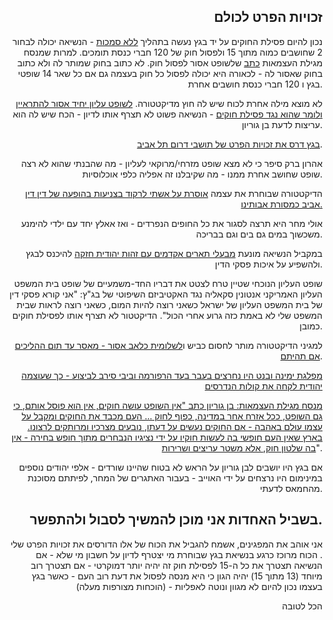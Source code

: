 ## זכויות הפרט לכולם

נכון להיום פסילת החוקים על יד בגץ נעשה בתהליך [ללא סמכות](https://he.wikipedia.org/wiki/%D7%94%D7%9E%D7%94%D7%A4%D7%9B%D7%94_%D7%94%D7%97%D7%95%D7%A7%D7%AA%D7%99%D7%AA#cite_note-1) - הנשיאה יכולה לבחור 2 שחושבים כמוה מתוך 15 ולפסול חוק של 120 חברי כנסת תומכים. למרות שמנסח מגילת העצמאות [כתב](https://www.israelhayom.co.il/opinions/article/13691849) שלשופט אסור לפסול חוק.
לא כתוב בחוק שמותר לה ולא כתוב בחוק שאסור לה - לכאורה היא יכולה לפסול כל חוק בעצמה גם אם כל שאר 14 שופטי בגץ ו 120 חברי כנסת חושבים אחרת.

לא מוצא מילה אחרת לכוח שיש לה חוץ מדיקטטורה.
[לשופט עליון יחיד אסור להתראיין ולומר שהוא נגד פסילת חוקים](https://www.inn.co.il/news/367447) - הנשיאה פשוט לא תצרף אותו לדיון - הכח שיש לה הוא עריצות לדעת בן גוריון. 

[בגץ דרס את זכויות הפרט של תושבי דרום תל אביב](https://www.srugim.co.il/466530-%D7%A9%D7%A4%D7%99-%D7%A4%D7%96-%D7%91%D7%99%D7%AA-%D7%94%D7%9E%D7%A9%D7%A4%D7%98-%D7%90%D7%99%D7%91%D7%93-%D7%90%D7%AA-%D7%96%D7%9B%D7%95%D7%AA%D7%95-%D7%9C%D7%A9%D7%A4%D7%95%D7%98-%D7%90%D7%95).

אהרון ברק סיפר כי לא מצא שופט מזרחי/מרוקאי לעליון - מה שהבנתי שהוא לא רצה שופט שחושב אחרת ממנו - מה שקיבלנו זה אפליה כלפי אוכלוסיות.

הדיקטטורה שבוחרת את עצמה [אוסרת על אשתי לרקוד בצניעות בהופעה של דין דין אביב כמסורת אבותינו.](https://www.ynet.co.il/judaism/culture/article/rkxyw800ys)

אולי מחר היא תרצה לסגור את כל החופים הנפרדים - ואז אאלץ יחד עם ילדי להימנע משכשוך במים גם בים וגם בבריכה.

במקביל הנשיאה מונעת [מבעלי תארים אקדמים עם זהות יהודית חזקה](https://www.maariv.co.il/news/israel/Article-783957) להיכנס לבגץ ולהשפיע על איכות פסקי הדין.

שופט העליון הנוכחי שטיין טרח לצטט את דבריו החד-משמעיים של שופט בית המשפט העליון האמריקני אנטונין סקאליה נגד האקטיביזם השיפוטי של בג"ץ: "אני קורא פסקי דין של בית המשפט העליון של ישראל כשאני רוצה להיות המום, כשאני רוצה לראות שבית המשפט שלי לא באמת כזה גרוע אחרי הכול". הדיקטטור לא תצרף אותו לפסילת חוקים כמובן.

למגיני הדיקטטורה מותר לחסום כביש ו[לשלומית כלאב אסור - מאסר עד תום ההליכים אם תהיתם](https://www.makorrishon.co.il/news/yoman/568747/).

[מפלגת ימינה ובנט היו נחרצים בעבר בעד הרפורמה וביבי סירב לביצוע - כך שעוצמה יהודית לקחה את קולות הנדרסים
](https://m.maariv.co.il/news/politics/Article-633787)

[מנסח מגילת העצמאות: בן גוריון כתב "אין השופט עושה חוקים, אין הוא פוסל אותם, כי גם השופט, ככל אזרח אחר במדינה, כפוף לחוק ... העם מכבד את החוקים ומקבל על עצמו עוּלם באהבה - אם החוקים נעשים על דעתו, נובעים מצרכיו ומרותקים לרצונו. בארץ שאין העם חופשי בה לעשות חוקיו על ידי נציגיו הנבחרים מתוך חופש בחירה - אין בה שלטון חוק, אלא משטר עריצים ושרירות](https://www.israelhayom.co.il/opinions/article/13691849
)".

אם בגץ היו יושבים לבן גוריון על הראש לא בטוח שהיינו שורדים - אלפי יהודים נוספים במינימום היו נרצחים על ידי האוייב - בעבור האתגרים של המחר, לפיתתם מסוכנת מהחמאס לדעתי. 


## בשביל האחדות אני מוכן להמשיך לסבול ולהתפשר.
אני אוהב את המפגינים, אשמח להגביל את הכוח של אלו הדורסים את זכויות הפרט שלי
.
הכוח מרוכז כרגע בנשיאת בגץ שבוחרת מי יצטרף לדיון על חשבון מי שלא - אם הנשיאה תצטרך את כל ה-15 לפסילת חוק זה יהיה יותר דמוקרטי - אם תצטרך רוב מיוחד (13 מתוך 15) יהיה הגון כי היא מנסה לפסול את דעת רוב העם - כאשר בגץ בעצמו נכון להיום לא מגוון ונוטה לאפליות - (הוכחות מצורפות מעלה)

הכל לטובה


<style>body {text-align: right}</style>


